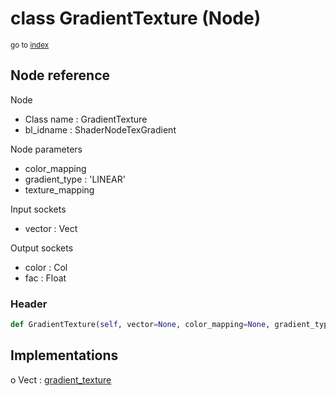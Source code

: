 # class GradientTexture (Node)

<sub>go to [index](/docs/index.md)</sub>

## Node reference

Node
 - Class name : GradientTexture
 - bl_idname : ShaderNodeTexGradient

Node parameters
 - color_mapping
 - gradient_type : 'LINEAR'
 - texture_mapping

Input sockets
 - vector : Vect

Output sockets
 - color : Col
 - fac : Float

### Header

``` python
def GradientTexture(self, vector=None, color_mapping=None, gradient_type='LINEAR', texture_mapping=None, node_label=None, node_color=None):
```

## Implementations

o Vect : [gradient_texture](#gradient_texture) 

